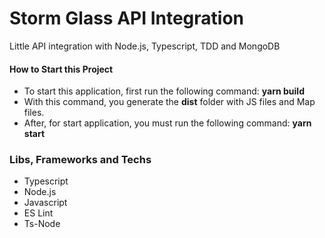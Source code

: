 # Storm Glass API Integration
Little API integration with Node.js, Typescript, TDD and MongoDB

#### How to Start this Project
* To start this application, first run the following command:
 **yarn build**
* With this command, you generate the **dist** folder with JS files and Map files.
* After, for start application, you must run the following command:
 **yarn start**

<!-- ### API Documentations
* Access **Swagger** documentation before the application start: [http://localhost:5000/swagger/ui/index.html](http://localhost:5000/swagger/ui/index.html) 
* **Postman** documentation: [https://documenter.getpostman.com/view/8881646/TW6wJoQY](https://documenter.getpostman.com/view/8881646/TW6wJoQY) -->

### Libs, Frameworks and Techs
* Typescript
* Node.js
* Javascript
* ES Lint
* Ts-Node
